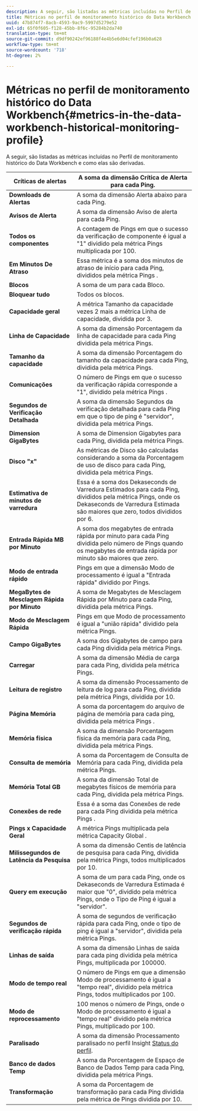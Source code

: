```yaml
---
description: A seguir, são listadas as métricas incluídas no Perfil de monitoramento histórico do Data Workbench e como elas são derivadas.
title: Métricas no perfil de monitoramento histórico do Data Workbench
uuid: 47b874f7-8acb-4593-9ac9-5997d5279e52
exl-id: 65f0f605-f128-45bb-8f6c-95284b2da740
translation-type: tm+mt
source-git-commit: d9df90242ef96188f4e4b5e6d04cfef196b0a628
workflow-type: tm+mt
source-wordcount: '718'
ht-degree: 2%

---
```


# Métricas no perfil de monitoramento histórico do Data Workbench{#metrics-in-the-data-workbench-historical-monitoring-profile}

A seguir, são listadas as métricas incluídas no Perfil de monitoramento histórico do Data Workbench e como elas são derivadas.

| **Críticas de alertas** | A soma da dimensão Crítica de Alerta para cada Ping. |
|---|---|
| **Downloads de Alertas** | A soma da dimensão Alerta abaixo para cada Ping. |
| **Avisos de Alerta** | A soma da dimensão Aviso de alerta para cada Ping. |
| **Todos os componentes** | A contagem de Pings em que o sucesso da verificação de componente é igual a &quot;1&quot; dividido pela métrica Pings multiplicada por 100. |
| **Em Minutos De Atraso** | Essa métrica é a soma dos minutos de atraso de início para cada Ping, divididos pela métrica Pings . |
| **Blocos** | A soma de um para cada Bloco. |
| **Bloquear tudo** | Todos os blocos. |
| **Capacidade geral** | A métrica Tamanho da capacidade vezes 2 mais a métrica Linha de capacidade, dividida por 3. |
| **Linha de Capacidade** | A soma da dimensão Porcentagem da linha de capacidade para cada Ping dividida pela métrica Pings. |
| **Tamanho da capacidade** | A soma da dimensão Porcentagem do tamanho da capacidade para cada Ping, dividida pela métrica Pings. |
| **Comunicações** | O número de Pings em que o sucesso da verificação rápida corresponde a &quot;1&quot;, dividido pela métrica Pings . |
| **Segundos de Verificação Detalhada** | A soma da dimensão Segundos da verificação detalhada para cada Ping em que o tipo de ping é &quot;servidor&quot;, dividida pela métrica Pings. |
| **Dimension GigaBytes** | A soma de Dimension Gigabytes para cada Ping, dividida pela métrica Pings. |
| **Disco &quot;x&quot;** | As métricas de Disco são calculadas considerando a soma da Porcentagem de uso de disco para cada Ping, dividida pela métrica Pings. |
| **Estimativa de minutos de varredura** | Essa é a soma dos Dekaseconds de Varredura Estimados para cada Ping, divididos pela métrica Pings, onde os Dekaseconds de Varredura Estimada são maiores que zero, todos divididos por 6. |
| **Entrada Rápida MB por Minuto** | A soma dos megabytes de entrada rápida por minuto para cada Ping dividida pelo número de Pings quando os megabytes de entrada rápida por minuto são maiores que zero. |
| **Modo de entrada rápido** | Pings em que a dimensão Modo de processamento é igual a &quot;Entrada rápida&quot; dividido por Pings. |
| **MegaBytes de Mesclagem Rápida por Minuto** | A soma de Megabytes de Mesclagem Rápida por Minuto para cada Ping, dividida pela métrica Pings. |
| **Modo de Mesclagem Rápida** | Pings em que Modo de processamento é igual a &quot;união rápida&quot; dividido pela métrica Pings. |
| **Campo GigaBytes** | A soma dos Gigabytes de campo para cada Ping dividida pela métrica Pings. |
| **Carregar** | A soma da dimensão Média de carga para cada Ping, dividida pela métrica Pings. |
| **Leitura de registro** | A soma da dimensão Processamento de leitura de log para cada Ping, dividida pela métrica Pings, dividida por 10. |
| **Página Memória** | A soma da porcentagem do arquivo de página de memória para cada ping, dividida pela métrica Pings . |
| **Memória física** | A soma da dimensão Porcentagem física da memória para cada Ping, dividida pela métrica Pings. |
| **Consulta de memória** | A soma da Porcentagem de Consulta de Memória para cada Ping, dividida pela métrica Pings. |
| **Memória Total GB** | A soma da dimensão Total de megabytes físicos de memória para cada Ping, dividida pela métrica Pings. |
| **Conexões de rede** | Essa é a soma das Conexões de rede para cada Ping dividida pela métrica Pings . |
| **Pings x Capacidade Geral** | A métrica Pings multiplicada pela métrica Capacity Global . |
| **Milissegundos de Latência da Pesquisa** | A soma da dimensão Centis de latência de pesquisa para cada Ping, dividida pela métrica Pings, todos multiplicados por 10. |
| **Query em execução** | A soma de um para cada Ping, onde os Dekaseconds de Varredura Estimada é maior que &quot;0&quot;, dividido pela métrica Pings, onde o Tipo de Ping é igual a &quot;servidor&quot;. |
| **Segundos de verificação rápida** | A soma de segundos de verificação rápida para cada Ping, onde o tipo de ping é igual a &quot;servidor&quot;, dividida pela métrica Pings. |
| **Linhas de saída** | A soma da dimensão Linhas de saída para cada ping dividida pela métrica Pings, multiplicada por 100000. |
| **Modo de tempo real** | O número de Pings em que a dimensão Modo de processamento é igual a &quot;tempo real&quot;, dividido pela métrica Pings, todos multiplicados por 100. |
| **Modo de reprocessamento** | 100 menos o número de Pings, onde o Modo de processamento é igual a &quot;tempo real&quot; dividido pela métrica Pings, multiplicado por 100. |
| **Paralisado** | A soma da dimensão Processamento paralisado no perfil Insight [Status do perfil](../../../home/monitoring-installation/monitoring-appendix/monitoring-profile-status.md#concept-d4cd7da41c8a42bab4aea25418264e64). |
| **Banco de dados Temp** | A soma da Porcentagem de Espaço de Banco de Dados Temp para cada Ping, dividida pela métrica Pings. |
| **Transformação** | A soma da Porcentagem de transformação para cada Ping dividida pela métrica de Pings dividida por 10. |
